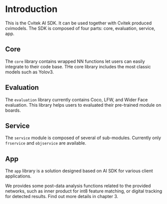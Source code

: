 # Introduction

This is the Cvitek AI SDK. It can be used together with Cvitek produced cvimodels. The SDK is composed of four parts: core, evaluation, service, app.

## Core

The ``core`` library contains wrapped NN functions let users can easily integrate to their code base. THe core library includes the most classic models such as Yolov3.

## Evaluation

The ``evaluation`` library currently contains Coco, LFW, and Wider Face evaluation. This library helps users to evaluated their pre-trained module on boards.

## Service

The ``service`` module is composed of several of sub-modules. Currently only ``frservice`` and ``objservice`` are available.

## App

The ``app`` library is a solution designed based on AI SDK for various client applications.

We provides some post-data analysis functions related to the provided networks, such as inner product for int8 feature matching, or digital tracking for detected results. Find out more details in chapter 3.
